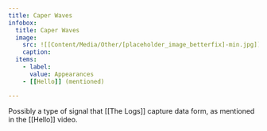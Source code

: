 ```yaml
---
title: Caper Waves
infobox:
  title: Caper Waves
  image:
    src: ![[Content/Media/Other/[placeholder_image_betterfix]-min.jpg]]
    caption: 
  items:
    - label: 
      value: Appearances
	- [[Hello]] (mentioned)

---
```


Possibly a type of signal that [[The Logs]] capture data form, as mentioned in the [[Hello]] video.